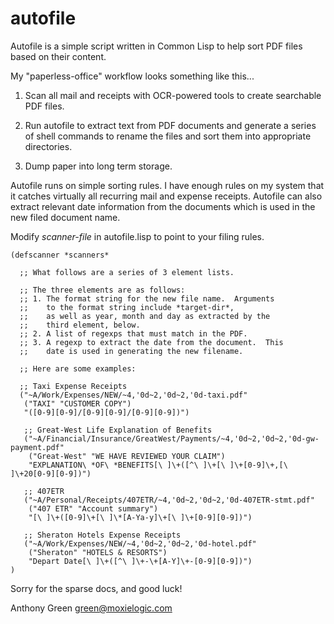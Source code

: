 autofile
========

Autofile is a simple script written in Common Lisp to help sort PDF
files based on their content.

My "paperless-office" workflow looks something like this...

1. Scan all mail and receipts with OCR-powered tools to create
   searchable PDF files.

2. Run autofile to extract text from PDF documents and generate a
   series of shell commands to rename the files and sort them into
   appropriate directories.

3. Dump paper into long term storage.

Autofile runs on simple sorting rules.  I have enough rules on my
system that it catches virtually all recurring mail and expense
receipts.  Autofile can also extract relevant date information from
the documents which is used in the new filed document name.

Modify *scanner-file* in autofile.lisp to point to your filing rules.

    (defscanner *scanners*

      ;; What follows are a series of 3 element lists.
    
      ;; The three elements are as follows:
      ;; 1. The format string for the new file name.  Arguments
      ;;    to the format string include *target-dir*,
      ;;    as well as year, month and day as extracted by the 
      ;;    third element, below.
      ;; 2. A list of regexps that must match in the PDF.
      ;; 3. A regexp to extract the date from the document.  This	
      ;;    date is used in generating the new filename.
    
      ;; Here are some examples:
    
      ;; Taxi Expense Receipts
      ("~A/Work/Expenses/NEW/~4,'0d~2,'0d~2,'0d-taxi.pdf"
       ("TAXI" "CUSTOMER COPY")
       "([0-9][0-9]/[0-9][0-9]/[0-9][0-9])")
    
       ;; Great-West Life Explanation of Benefits
       ("~A/Financial/Insurance/GreatWest/Payments/~4,'0d~2,'0d~2,'0d-gw-payment.pdf"
        ("Great-West" "WE HAVE REVIEWED YOUR CLAIM")
        "EXPLANATION\ *OF\ *BENEFITS[\ ]\+([^\ ]\+[\ ]\+[0-9]\+,[\ ]\+20[0-9][0-9])")
    
       ;; 407ETR
       ("~A/Personal/Receipts/407ETR/~4,'0d~2,'0d~2,'0d-407ETR-stmt.pdf"
        ("407 ETR" "Account summary")
        "[\ ]\+([0-9]\+[\ ]\*[A-Ya-y]\+[\ ]\+[0-9][0-9])")
     
       ;; Sheraton Hotels Expense Receipts
       ("~A/Work/Expenses/NEW/~4,'0d~2,'0d~2,'0d-hotel.pdf"
        ("Sheraton" "HOTELS & RESORTS")
        "Depart Date[\ ]\+([^\ ]\+-\+[A-Y]\+-[0-9][0-9])")
    )

Sorry for the sparse docs, and good luck!

Anthony Green
green@moxielogic.com
